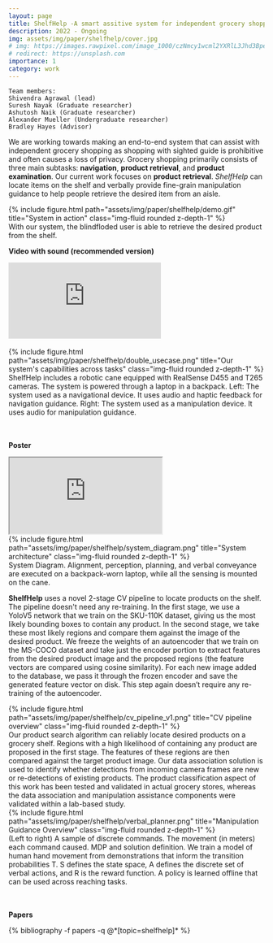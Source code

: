 ```yaml
---
layout: page
title: ShelfHelp -A smart assitive system for independent grocery shopping
description: 2022 - Ongoing
img: assets/img/paper/shelfhelp/cover.jpg
# img: https://images.rawpixel.com/image_1000/czNmcy1wcml2YXRlL3Jhd3BpeGVsX2ltYWdlcy93ZWJzaXRlX2NvbnRlbnQvcHgxMzgyNjcyLWltYWdlLWt3eXFrZHR5LmpwZw.jpg?s=5i_WsjSiGsjd3dh0cW88obuceCo8lP2eP7-3WYh62qs
# redirect: https://unsplash.com
importance: 1
category: work
---
```


    Team members:
    Shivendra Agrawal (lead)
    Suresh Nayak (Graduate researcher)
    Ashutosh Naik (Graduate researcher)
    Alexander Mueller (Undergraduate researcher)
    Bradley Hayes (Advisor)

We are working towards making an end-to-end system that can assist with independent grocery shopping as shopping with sighted guide is prohibitive and often causes a loss of privacy. Grocery shopping primarily consists of three main subtasks: **navigation**, **product retrieval**, and **product examination**. Our current work focuses on **product retrieval**. *ShelfHelp* can locate items on the shelf and verbally provide fine-grain manipulation guidance to help people retrieve the desired item from an aisle. 

<div class="row">
    <div class="col-sm mt-3 mt-md-0" style="vertical-align:middle">
        {% include figure.html path="assets/img/paper/shelfhelp/demo.gif" title="System in action" class="img-fluid rounded z-depth-1" %}
    </div>
</div>
<div class="caption">
    With our system, the blindfloded user is able to retrieve the desired product from the shelf.
</div>


**Video with sound (recommended version)**
<div class="video-container">
<iframe src="https://www.youtube.com/embed/6Yxme7-UHhI" title="YouTube video player" frameborder="0" allow="accelerometer; autoplay; clipboard-write; encrypted-media; gyroscope; picture-in-picture" allowfullscreen></iframe>
</div>
<br />

<div class="row">
    <div class="col-sm mt-3 mt-md-0" style="vertical-align:middle">
        {% include figure.html path="assets/img/paper/shelfhelp/double_usecase.png" title="Our system's capabilities across tasks" class="img-fluid rounded z-depth-1" %}
    </div>
</div>
<div class="caption">
    ShelfHelp includes a robotic cane equipped with RealSense D455 and T265 cameras. The system is powered through a laptop in a backpack. Left: The system used as a navigational device. It uses audio and haptic feedback for navigation guidance. Right: The system used as a manipulation device. It uses audio for manipulation guidance.
</div>

<br /><br />
**Poster**
<div class="video-container">
<iframe src="https://drive.google.com/file/d/17mWVixpbJMO0XawlrPxeMDcXIgmnMesH/preview" allow="autoplay"></iframe>
</div>

<div class="row">
    <div class="col-sm mt-3 mt-md-0" style="vertical-align:middle">
        {% include figure.html path="assets/img/paper/shelfhelp/system_diagram.png" title="System architecture" class="img-fluid rounded z-depth-1" %}
    </div>
</div>
<div class="caption">
    System Diagram. Alignment, perception, planning, and verbal conveyance are executed on a backpack-worn laptop, while all the sensing is mounted on the cane.
</div>

**ShelfHelp** uses a novel 2-stage CV pipeline to locate products on the shelf. The pipeline doesn't need any re-training.  In the first stage, we use a YoloV5 network that we train on the SKU-110K dataset, giving us the most likely bounding boxes to contain any product. In the second stage, we take these most likely regions and compare them against the image of the desired product. We freeze the weights of an autoencoder that we train on the MS-COCO dataset and take just the encoder portion to extract features from the desired product image and the proposed regions (the feature vectors are compared using cosine similarity). For each new image added to the database, we pass it through the frozen encoder and save the generated feature vector on disk. This step again doesn’t require any re-training of the autoencoder.

<div class="row">
    <div class="col-sm mt-3 mt-md-0" style="vertical-align:middle">
        {% include figure.html path="assets/img/paper/shelfhelp/cv_pipeline_v1.png" title="CV pipeline overview" class="img-fluid rounded z-depth-1" %}
    </div>
</div>
<div class="caption">
    Our product search algorithm can reliably locate desired products on a grocery shelf. Regions with a high likelihood of containing any product are proposed in the first stage. The features of these regions are then compared against the target product image. Our data association solution is used to identify whether detections from incoming camera frames are new or re-detections of existing products. The product classification aspect of this work has been tested and validated in actual grocery stores, whereas the data association and manipulation assistance components were validated within a lab-based study.
</div>


<div class="row">
    <div class="col-sm mt-3 mt-md-0" style="vertical-align:middle">
        {% include figure.html path="assets/img/paper/shelfhelp/verbal_planner.png" title="Manipulation Guidance Overview" class="img-fluid rounded z-depth-1" %}
    </div>
</div>
<div class="caption">
    (Left to right) A sample of discrete commands. The movement (in meters) each command caused. MDP and solution definition. We train a model of human hand movement from demonstrations that inform the transition probabilities T. S defines the state space, A defines the discrete set of verbal actions, and R is the reward function. A policy is learned offline that can be used across reaching tasks.
</div>

<br /><br />
**Papers**
<div class="publications">
{% bibliography -f papers -q @*[topic=shelfhelp]* %}
</div>

